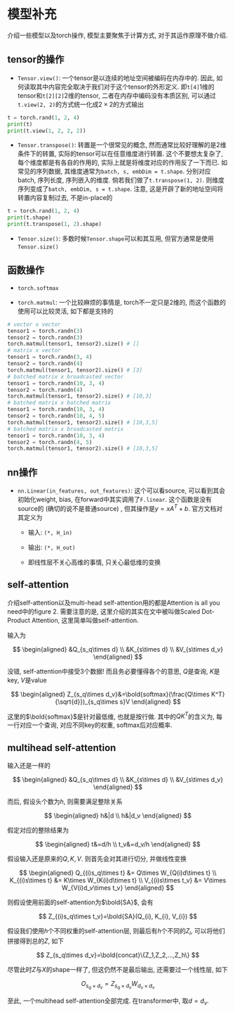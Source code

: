 # 模型补充

介绍一些模型以及torch操作, 模型主要聚焦于计算方式, 对于其运作原理不做介绍.

## tensor的操作

- `Tensor.view()`: 一个tensor是以连续的地址空间被编码在内存中的. 因此, 如何读取其中内容完全取决于我们对于这个tensor的外形定义. 即`t[4]`1维的tensor和`t[2][2]`2维的tensor, 二者在内存中编码没有本质区别, 可以通过`t.view(2, 2)`的方式统一化成$2\times 2$的方式输出

```python
t = torch.rand(1, 2, 4)
print(t)
print(t.view(1, 2, 2, 2))
```

- `Tensor.transpose()`: 转置是一个很常见的概念, 然而通常比较好理解的是2维条件下的转置, 实际的tensor可以在任意维度进行转置. 这个不要想太复杂了, 每个维度都是有各自的作用的, 实际上就是将维度对应的作用反了一下而已. 如常见的序列数据, 其维度通常为`batch, s, embDim = t.shape`. 分别对应batch, 序列长度, 序列嵌入的维度. 倘若我们做了`t.transpose(1, 2)`. 则维度序列变成了`batch, embDim, s = t.shape`. 注意, 这是开辟了新的地址空间将转置内容复制过去, 不是in-place的

```python
t = torch.rand(1, 2, 4)
print(t.shape)
print(t.transpose(1, 2).shape)
```
- `Tensor.size()`: 多数时候`Tensor.shape`可以和其互用, 但官方通常是使用`Tensor.size()`

## 函数操作

- `torch.softmax`

- `torch.matmul`: 一个比较麻烦的事情是, torch不一定只是2维的, 而这个函数的使用可以比较灵活, 如下都是支持的

```python
# vector x vector
tensor1 = torch.randn(3)
tensor2 = torch.randn(3)
torch.matmul(tensor1, tensor2).size() # []
# matrix x vector
tensor1 = torch.randn(3, 4)
tensor2 = torch.randn(4)
torch.matmul(tensor1, tensor2).size() # [3]
# batched matrix x broadcasted vector
tensor1 = torch.randn(10, 3, 4)
tensor2 = torch.randn(4)
torch.matmul(tensor1, tensor2).size() # [10,3]
# batched matrix x batched matrix
tensor1 = torch.randn(10, 3, 4)
tensor2 = torch.randn(10, 4, 5)
torch.matmul(tensor1, tensor2).size() # [10,3,5]
# batched matrix x broadcasted matrix
tensor1 = torch.randn(10, 3, 4)
tensor2 = torch.randn(4, 5)
torch.matmul(tensor1, tensor2).size() # [10,3,5]
```

## nn操作

- `nn.Linear(in_features, out_features)`: 这个可以看source, 可以看到其会初始化weight, bias, 在forward中其实调用了`F.linear`. 这个函数是没有source的 (确切的说不是普通source) , 但其操作是$y=xA^T+b$. 官方文档对其定义为

  - 输入: `(*, H_in)`

  - 输出: `(*, H_out)`

  - 即线性层不关心高维的事情, 只关心最低维的变换

## self-attention

介绍self-attention以及multi-head self-attention用的都是Attention is all you need中的figure 2. 需要注意的是, 这里介绍的其实在文中被叫做Scaled Dot-Product Attention, 这里简单叫做self-attention.

输入为

$$
\begin{aligned}
&Q_{s_q\times d} \\
&K_{s\times d} \\
&V_{s\times d_v}
\end{aligned}
$$

没错, self-attention中接受3个数据! 而且务必要懂得各个的意思, $Q$是查询, $K$是key, $V$是value

$$
\begin{aligned}
Z_{s_q\times d_v}&=\bold{softmax}(\frac{Q\times K^T}{\sqrt{d}})_{s_q\times s}V
\end{aligned}
$$

这里的$\bold{softmax}$是针对最低维, 也就是按行做. 其中的$QK^T$的含义为, 每一行对应一个查询, 对应不同key的权重, softmax后对应概率.

## multihead self-attention

输入还是一样的

$$
\begin{aligned}
&Q_{s_q\times d} \\
&K_{s\times d} \\
&V_{s\times d_v}
\end{aligned}
$$

而后, 假设头个数为$h$, 则需要满足整除关系

$$
\begin{aligned}
h&|d \\
h&|d_v
\end{aligned}
$$

假定对应的整除结果为

$$
\begin{aligned}
t&=d/h \\
t_v&=d_v/h
\end{aligned}
$$

假设输入还是原来的$Q, K, V$. 则首先会对其进行切分, 并做线性变换

$$
\begin{aligned}
Q_{(i)s_q\times t} &= Q\times W_{Q(i)d\times t} \\
K_{(i)s\times t} &= K\times W_{K(i)d\times t} \\
V_{(i)s\times t_v} &= V\times W_{V(i)d_v\times t_v}
\end{aligned}
$$

则假设使用前面的self-attention为$\bold{SA}$, 会有

$$
Z_{(i)s_q\times t_v}=\bold{SA}(Q_{i}, K_{i}, V_{i})
$$

假设我们使用$h$个不同权重的self-attention层, 则最后有$h$个不同的$Z_i$, 可以将他们拼接得到总的$Z$, 如下

$$
Z_{s_q\times d_v}=\bold{concat}\{Z_1,Z_2,...,Z_h\}
$$

尽管此时$Z$与$X$的shape一样了, 但这仍然不是最后输出, 还需要过一个线性层, 如下

$$
O_{s_q\times d_v}=Z_{s_q\times d_v}W_{d_v\times d_v}
$$

至此, 一个multihead self-attention全部完成. 在transformer中, 取$d=d_v$.